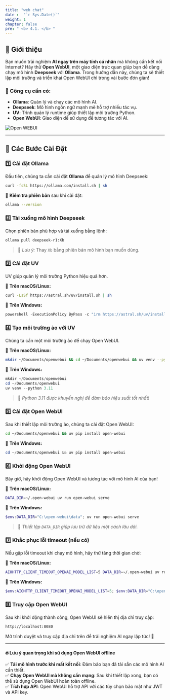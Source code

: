 ```yaml
---
title: "web chat"
date :  "`r Sys.Date()`" 
weight: 1
chapter: false
pre: " <b> 4.1. </b> "
---
```


## 🚀 Giới thiệu

Bạn muốn trải nghiệm **AI ngay trên máy tính cá nhân** mà không cần kết nối Internet? Hãy thử **Open WebUI**, một giao diện trực quan giúp bạn dễ dàng chạy mô hình **Deepseek** với **Ollama**. Trong hướng dẫn này, chúng ta sẽ thiết lập môi trường và triển khai Open WebUI chỉ trong vài bước đơn giản!

### 🔧 Công cụ cần có:
- **Ollama**: Quản lý và chạy các mô hình AI.
- **Deepseek**: Mô hình ngôn ngữ mạnh mẽ hỗ trợ nhiều tác vụ.
- **UV**: Trình quản lý runtime giúp thiết lập môi trường Python.
- **Open WebUI**: Giao diện dễ sử dụng để tương tác với AI.

![Open WEBUI](https://docs.openwebui.com/assets/images/demo-d3952c8561c4808c1d447fc061c71174.gif)

---
## 📌 Các Bước Cài Đặt

### 1️⃣ Cài đặt Ollama
Đầu tiên, chúng ta cần cài đặt **Ollama** để quản lý mô hình Deepseek:
```bash
curl -fsSL https://ollama.com/install.sh | sh
```
🔹 **Kiểm tra phiên bản** sau khi cài đặt:
```bash
ollama --version
```

### 2️⃣ Tải xuống mô hình Deepseek
Chọn phiên bản phù hợp và tải xuống bằng lệnh:
```bash
ollama pull deepseek-r1:Xb
```
> 📌 *Lưu ý:* Thay `Xb` bằng phiên bản mô hình bạn muốn dùng.

### 3️⃣ Cài đặt UV
UV giúp quản lý môi trường Python hiệu quả hơn.

📌 **Trên macOS/Linux:**
```bash
curl -LsSf https://astral.sh/uv/install.sh | sh
```
📌 **Trên Windows:**
```powershell
powershell -ExecutionPolicy ByPass -c "irm https://astral.sh/uv/install.ps1 | iex"
```

### 4️⃣ Tạo môi trường ảo với UV
Chúng ta cần một môi trường ảo để chạy Open WebUI.

📌 **Trên macOS/Linux:**
```bash
mkdir ~/Documents/openwebui && cd ~/Documents/openwebui && uv venv --python 3.11
```
📌 **Trên Windows:**
```powershell
mkdir ~/Documents/openwebui
cd ~/Documents/openwebui
uv venv --python 3.11
```
> 🔹 *Python 3.11 được khuyến nghị để đảm bảo hiệu suất tốt nhất!*

### 5️⃣ Cài đặt Open WebUI
Sau khi thiết lập môi trường ảo, chúng ta cài đặt Open WebUI:
```bash
cd ~/Documents/openwebui && uv pip install open-webui
```
📌 **Trên Windows:**
```powershell
cd ~/Documents/openwebui && uv pip install open-webui
```

### 6️⃣ Khởi động Open WebUI
Bây giờ, hãy khởi động Open WebUI và tương tác với mô hình AI của bạn!

📌 **Trên macOS/Linux:**
```bash
DATA_DIR=~/.open-webui uv run open-webui serve
```
📌 **Trên Windows:**
```powershell
$env:DATA_DIR="C:\open-webui\data"; uv run open-webui serve
```
> 🔹 *Thiết lập `DATA_DIR` giúp lưu trữ dữ liệu một cách lâu dài.*

### 7️⃣ Khắc phục lỗi timeout (nếu có)
Nếu gặp lỗi timeout khi chạy mô hình, hãy thử tăng thời gian chờ:

📌 **Trên macOS/Linux:**
```bash
AIOHTTP_CLIENT_TIMEOUT_OPENAI_MODEL_LIST=5 DATA_DIR=~/.open-webui uv run open-webui serve
```
📌 **Trên Windows:**
```powershell
$env:AIOHTTP_CLIENT_TIMEOUT_OPENAI_MODEL_LIST=5; $env:DATA_DIR="C:\open-webui\data"; uv run open-webui serve
```

### 8️⃣ Truy cập Open WebUI
Sau khi khởi động thành công, Open WebUI sẽ hiển thị địa chỉ truy cập:
```bash
http://localhost:8080
```
Mở trình duyệt và truy cập địa chỉ trên để trải nghiệm AI ngay lập tức! 🚀

---
#### 🔥 Lưu ý quan trọng khi sử dụng Open WebUI offline
✅ **Tải mô hình trước khi mất kết nối**: Đảm bảo bạn đã tải sẵn các mô hình AI cần thiết.\
✅ **Chạy Open WebUI mà không cần mạng**: Sau khi thiết lập xong, bạn có thể sử dụng Open WebUI hoàn toàn offline.\
✅ **Tích hợp API**: Open WebUI hỗ trợ API với các tùy chọn bảo mật như JWT và API key.
